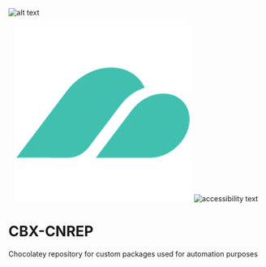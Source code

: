 ![alt text]([http://url/to/img.png]([https://github.com/RuanJmaritZ/CBX-CNREP/blob/main/bin/cloudbox-logo.png?raw=true](https://github.com/RuanJmaritZ/CBX-CNREP/blob/main/bin/cloudbox-logo.png?raw=true)))

<p align="center">
  <img src="https://raw.githubusercontent.com/RuanJmaritZ/CBX-CNREP/main/bin/cloudbox-logo.png" width="350" title="hover text">
  <img src="https://raw.githubusercontent.com/RuanJmaritZ/CBX-CNREP/main/bin/cloudbox-logo.png)" width="350" alt="accessibility text">
</p>

# CBX-CNREP
Chocolatey repository for custom packages used for automation purposes
